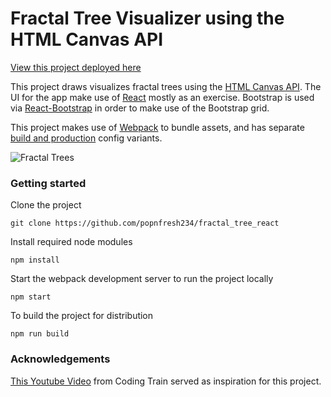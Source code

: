 # Fractal Tree Visualizer using the HTML Canvas API

[View this project deployed here](https://popnfresh234.github.io/fractal_tree_react/)

This project draws visualizes fractal trees using the [HTML Canvas API](https://developer.mozilla.org/en-US/docs/Web/API/Canvas_API).  The UI for the app make use of [React](https://reactjs.org/) mostly as an exercise.  Bootstrap is used via [React-Bootstrap](https://react-bootstrap.github.io/) in order to make use of the Bootstrap grid.

This project makes use of [Webpack](https://webpack.js.org/) to bundle assets, and has separate [build and production](https://webpack.js.org/guides/production/) config variants.

![Fractal Trees](https://github.com/popnfresh234/fractal_tree_react/blob/master/docs/screen_shot.png)

### Getting started

Clone the project
```
git clone https://github.com/popnfresh234/fractal_tree_react
```

Install required node modules
```
npm install
```
Start the webpack development server to run the project locally
```
npm start
```
To build the project for distribution
```
npm run build
```
### Acknowledgements
[This Youtube Video](https://www.youtube.com/watch?v=0jjeOYMjmDU) from Coding Train served as inspiration for this project.